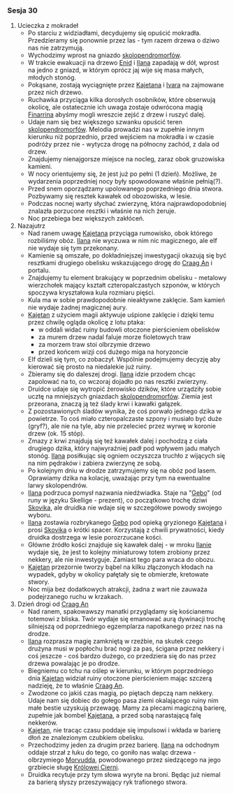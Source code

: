 ### Sesja 30
1. Ucieczka z mokradeł
    * Po starciu z widziadłami, decydujemy się opuścić mokradła. Przedzieramy się ponownie przez las - tym razem drzewa o dziwo nas nie zatrzymują.
    * Wychodzimy wprost na gniazdo [skolopendromorfów](#b_stonoga).
    * W trakcie ewakuacji na drzewo [Enid](#p_enid) i [Ilana](#g_ilana) zapadają w dół, wprost na jedno z gniazd, w którym oprócz jaj wije się masa małych, młodych stonóg. 
    * Pokąsane, zostają wyciągnięte przez [Kajetana](#g_kajetan) i [Ivara](#p_ivar) na zajmowane przez nich drzewo.
    * Ruchawka przyciąga kilka dorosłych osobników, które obserwują okolicę, ale ostatecznie ich uwaga zostaje odwrócona magią [Finarrina](#p_druid_finarrin) abyśmy mogli wreszcie zejść z drzew i ruszyć dalej.
    * Udaje nam się bez większego szwanku opuścić teren [skolopendromorfów](#b_stonoga). Melodia prowadzi nas w zupełnie innym kierunku niż poprzednio, przed wejściem na mokradła i w czasie podróży przez nie - wytycza drogę na północny zachód, z dala od drzew.
    * Znajdujemy nienajgorsze miejsce na nocleg, zaraz obok gruzowiska kamieni.
    * W nocy orientujemy się, że jest już po pełni (1 dzień). Możliwe, że wydarzenia poprzedniej nocy były spowodowane właśnie pełnią(?).
    * Przed snem oporządzamy upolowanego poprzedniego dnia stwora. Pozbywamy się resztek kawałek od obozowiska, w lesie.
    * Podczas nocnej warty słychać zwierzynę, która najprawdopodobniej znalazła porzucone resztki i właśnie na nich żeruje.
    * Noc przebiega bez większych zakłóceń.
2. Nazajutrz
    * Nad ranem uwagę [Kajetana](#g_kajetan) przyciąga rumowisko, obok którego rozbiliśmy obóz. [Ilana](#g_ilana) nie wyczuwa w nim nic magicznego, ale elf nie wydaje się tym przekonany.
    * Kamienie są omszałe, po dokładniejszej inwestygacji okazują się być resztkami drugiego obelisku wskazującego drogę do [Craag An](#l_craag_an) i portalu.
    * Znajdujemy tu element brakujący w poprzednim obelisku - metalowy wierzchołek mający kształt czteropalczastych szponów, w których spoczywa kryształowa kula rozmiaru pięści.
    * Kula ma w sobie prawdopodobnie nieaktywne zaklęcie. Sam kamień nie wydaje żadnej magicznej aury.
    * [Kajetan](#g_kajetan) z użyciem magii aktywuje uśpione zaklęcie i dzięki temu przez chwilę ogląda okolicę z lotu ptaka:
        * w oddali widać ruiny budowli otoczone pierścieniem obelisków
        * za murem drzew nadal faluje morze fioletowych traw
        * za morzem traw stoi olbrzymie drzewo
        * przed końcem wizji coś dużego miga na horyzoncie
    * Elf dzieli się tym, co zobaczył. Wspólnie podejmujemy decyzję aby kierować się prosto na niedalekie już ruiny.
    * Zbieramy się do daleszej drogi. [Ilana](#g_ilana) idzie przodem chcąc zapolować na to, co wczoraj dojadło po nas resztki zwierzyny.
    * Druidce udaje się wytropić żerowisko dzików, które urządziły sobie ucztę na mniejszych gniazdach [skolopendromorfów](#b_stonoga). Ziemia jest przeorana, znaczą ją też ślady krwi i kawałki gałązek.
    * Z pozostawionych śladów wynika, że coś porwało jednego dzika w powietrze. To coś miało czteropalczaste szpony i musiało być duże (gryf?), ale nie na tyle, aby nie przelecieć przez wyrwę w koronie drzew (ok. 15 stóp). 
    * Zmazy z krwi znajdują się też kawałek dalej i pochodzą z ciała drugiego dzika, który najwyraźniej padł pod wpływem jadu małych stonóg. [Ilana](#g_ilana) posiłkując się ogniem oczyszcza truchło z wijących się na nim pędraków i zabiera zwierzynę ze sobą.
    * Po kolejnym dniu w drodze zatrzymujemy się na obóz pod lasem. Oprawiamy dzika na kolację, uważając przy tym na ewentualne larwy skolopendrów.
    * [Ilana](#g_ilana) podrzuca pomysł nazwania niedźwiadka. Staje na "[Gebo](#p_gebo)" (od runy w języku Skellige - prezent), co początkowo trochę dziwi [Skovika](#p_skovik), ale druidka nie wdaje się w szczegółowe powody swojego wyboru.
    * [Ilana](#g_ilana) zostawia rozbrykanego [Gebo](#p_gebo) pod opieką gryzionego [Kajetana](#g_kajetan) i prosi [Skovika](#p_skovik) o krótki spacer. Korzystają z chwili prywatności, kiedy druidka dostrzega w lesie porozrzucane kości. 
    * Główne źródło kości znajduje się kawałek dalej - w mroku [Ilanie](#g_ilana) wydaje się, że jest to kolejny miniaturowy totem zrobiony przez nekkery, ale nie inwestyguje. Zamiast tego para wraca do obozu.
    * [Kajetan](#g_kajetan) przezornie tworzy bąbel na kilku złączonych kłodach na wypadek, gdyby w okolicy pałętały się te obmierzłe, kretowate stwory.
    * Noc mija bez dodatkowych atrakcji, żadna z wart nie zauważa podejrzanego ruchu w krzakach.
3. Dzień drogi od [Craag An](#l_craag_an)
    * Nad ranem, spakowawszy manatki przyglądamy się kościanemu totemowi z bliska. Twór wydaje się emanować aurą dywinacji trochę silniejszą od poprzedniego egzemplarza napotkanego przez nas na drodze.
    * [Ilana](#g_ilana) rozprasza magię zamkniętą w rzeźbie, na skutek czego drużyna musi w popłochu brać nogi za pas, ścigana przez nekkery i coś jeszcze - coś bardzo dużego, co przedziera się do nas przez drzewa powalając je po drodze.
    * Biegniemu co tchu na oślep w kierunku, w którym poprzedniego dnia [Kajetan](#g_kajetan) widział ruiny otoczone pierścieniem mając szczerą nadzieję, że to właśnie [Craag An](#l_craag_an).
    * Zwodzone co jakiś czas magią, po piętach depczą nam nekkery. Udaje nam się dobiec do gołego pasa ziemi okalającego ruiny nim małe bestie uzyskują przewagę. Mamy za plecami magiczną barierę, zupełnie jak bombel [Kajetana](#g_kajetan), a przed sobą narastającą falę nekkerów.
    * [Kajetan](#g_kajetan), nie tracąc czasu poddaje się impulsowi i wkłada w barierę dłoń ze znalezionym czubkiem obelisku.
    * Przechodzimy jeden za drugim przez barierę. [Ilana](#g_ilana) na odchodnym oddaje strzał z łuku do tego, co goniło nas waląc drzewa - olbrzymiego [Morvudda](#b_bizoktor), powodowanego przez siedzącego na jego grzbiecie sługę [Królowej Cierni](#p_krolowa_cierni).
    * Druidka recytuje przy tym słowa wyryte na broni. Będąc już niemal za barierą słyszy przeszywający ryk trafionego stwora.